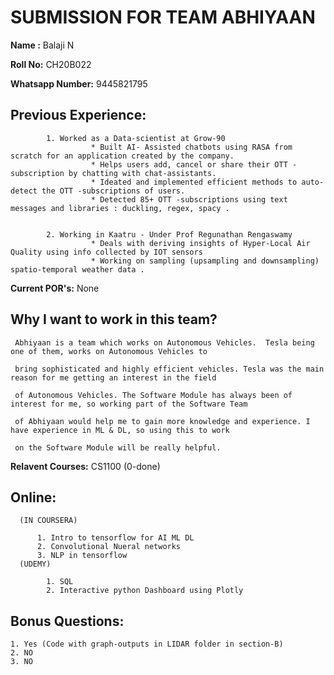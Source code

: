 # SUBMISSION FOR TEAM ABHIYAAN

**Name :** Balaji N


**Roll No:** CH20B022

**Whatsapp Number:** 9445821795

**Previous Experience:** 
----
            1. Worked as a Data-scientist at Grow-90
                      * Built AI- Assisted chatbots using RASA from scratch for an application created by the company.
                      * Helps users add, cancel or share their OTT -subscription by chatting with chat-assistants.
                      * Ideated and implemented efficient methods to auto-detect the OTT -subscriptions of users.
                      * Detected 85+ OTT -subscriptions using text messages and libraries : duckling, regex, spacy .

            
            2. Working in Kaatru - Under Prof Regunathan Rengaswamy
                      * Deals with deriving insights of Hyper-Local Air Quality using info collected by IOT sensors
                      * Working on sampling (upsampling and downsampling) spatio-temporal weather data .



**Current POR's:** None

**Why I want to work in this team?**
---

     Abhiyaan is a team which works on Autonomous Vehicles.  Tesla being one of them, works on Autonomous Vehicles to 
     
     bring sophisticated and highly efficient vehicles. Tesla was the main reason for me getting an interest in the field 
     
     of Autonomous Vehicles. The Software Module has always been of interest for me, so working part of the Software Team 
     
     of Abhiyaan would help me to gain more knowledge and experience. I have experience in ML & DL, so using this to work 
     
     on the Software Module will be really helpful.


**Relavent Courses:** CS1100 (0-done)

**Online:**
---

      (IN COURSERA)
    
          1. Intro to tensorflow for AI ML DL 
          2. Convolutional Nueral networks
          3. NLP in tensorflow 
      (UDEMY)
    
            1. SQL
            2. Interactive python Dashboard using Plotly

**Bonus Questions:**
---
    1. Yes (Code with graph-outputs in LIDAR folder in section-B)
    2. NO
    3. NO

